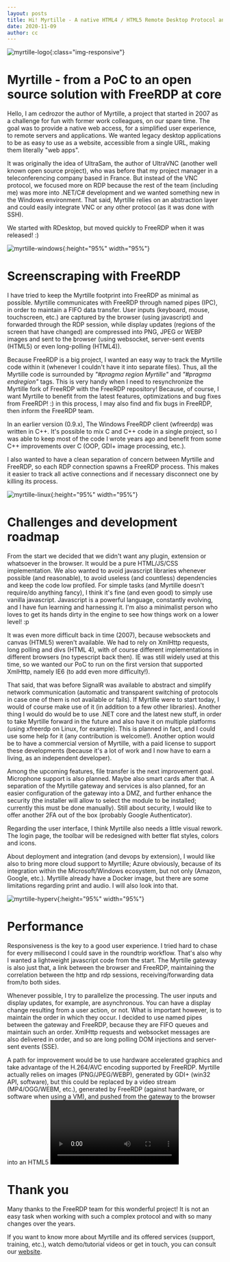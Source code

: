 ```yaml
---
layout: posts
title: Hi! Myrtille - A native HTML4 / HTML5 Remote Desktop Protocol and SSH client
date: 2020-11-09
author: cc
---
```

![myrtille-logo](/assets/myrtille/myrtille_logo.png){:class="img-responsive"}

# Myrtille - from a PoC to an open source solution with FreeRDP at core
Hello, I am cedrozor the author of Myrtille, a project that started in 2007 as a challenge for fun with former work colleagues, on our spare time. The goal was to provide a native web access, for a simplified user experience, to remote servers and applications. We wanted legacy desktop applications to be as easy to use as a website, accessible from a single URL, making them literally "web apps".

It was originally the idea of UltraSam, the author of UltraVNC (another well known open source project), who was before that my project manager in a teleconferencing company based in France. But instead of the VNC protocol, we focused more on RDP because the rest of the team (including me) was more into .NET/C# development and we wanted something new in the Windows environment. That said, Myrtille relies on an abstraction layer and could easily integrate VNC or any other protocol (as it was done with SSH).

We started with RDesktop, but moved quickly to FreeRDP when it was released! :)

![myrtille-windows](/assets/myrtille/myrtille_windows.png){:height="95%" width="95%"}

# Screenscraping with FreeRDP
I have tried to keep the Myrtille footprint into FreeRDP as minimal as possible. Myrtille communicates with FreeRDP through named pipes (IPC), in order to maintain a FIFO data transfer. User inputs (keyboard, mouse, touchscreen, etc.) are captured by the browser (using javascript) and forwarded through the RDP session, while display updates (regions of the screen that have changed) are compressed into PNG, JPEG or WEBP images and sent to the browser (using websocket, server-sent events (HTML5) or even long-polling (HTML4)).

Because FreeRDP is a big project, I wanted an easy way to track the Myrtille code within it (whenever I couldn't have it into separate files). Thus, all the Myrtille code is surrounded by *"#pragma region Myrtille"* and *"#pragma endregion"* tags. This is very handy when I need to resynchronize the Myrtille fork of FreeRDP with the FreeRDP repository! Because, of course, I want Myrtille to benefit from the latest features, optimizations and bug fixes from FreeRDP! :) in this process, I may also find and fix bugs in FreeRDP, then inform the FreeRDP team.

In an earlier version (0.9.x), The Windows FreeRDP client (wfreerdp) was written in C++. It's possible to mix C and C++ code in a single project, so I was able to keep most of the code I wrote years ago and benefit from some C++ improvements over C (OOP, GDI+ image processing, etc.).

I also wanted to have a clean separation of concern between Myrtille and FreeRDP, so each RDP connection spawns a FreeRDP process. This makes it easier to track all active connections and if necessary disconnect one by killing its process.

![myrtille-linux](/assets/myrtille/myrtille_linux.png){:height="95%" width="95%"}

# Challenges and development roadmap
From the start we decided that we didn't want any plugin, extension or whatsoever in the browser. It would be a pure HTML/JS/CSS implementation. We also wanted to avoid javascript libraries whenever possible (and reasonable), to avoid useless (and countless) dependencies and keep the code low profiled. For simple tasks (and Myrtille doesn't require/do anything fancy), I think it's fine (and even good) to simply use vanilla javascript. Javascript is a powerful language, constantly evolving, and I have fun learning and harnessing it. I'm also a minimalist person who loves to get its hands dirty in the engine to see how things work on a lower level! :p

It was even more difficult back in time (2007), because websockets and canvas (HTML5) weren't available. We had to rely on XmlHttp requests, long polling and divs (HTML 4), with of course different implementations in different browsers (no typescript back then). IE was still widely used at this time, so we wanted our PoC to run on the first version that supported XmlHttp, namely IE6 (to add even more difficulty!).

That said, that was before SignalR was available to abstract and simplify network communication (automatic and transparent switching of protocols in case one of them is not available or fails). If Myrtille were to start today, I would of course make use of it (in addition to a few other libraries). Another thing I would do would be to use .NET core and the latest new stuff, in order to take Myrtille forward in the future and also have it on multiple platforms (using xfreerdp on Linux, for example). This is planned in fact, and I could use some help for it (any contribution is welcome!). Another option would be to have a commercial version of Myrtille, with a paid license to support these developments (because it's a lot of work and I now have to earn a living, as an independent developer).

Among the upcoming features, file transfer is the next improvement goal. Microphone support is also planned. Maybe also smart cards after that. A separation of the Myrtille gateway and services is also planned, for an easier configuration of the gateway into a DMZ, and further enhance the security (the installer will allow to select the module to be installed; currently this must be done manually). Still about security, I would like to offer another 2FA out of the box (probably Google Authenticator).

Regarding the user interface, I think Myrtille also needs a little visual rework. The login page, the toolbar will be redesigned with better flat styles, colors and icons.

About deployment and integration (and devops by extension), I would like also to bring more cloud support to Myrtille; Azure obviously, because of its integration within the Microsoft/Windows ecosystem, but not only (Amazon, Google, etc.). Myrtille already have a Docker image, but there are some limitations regarding print and audio. I will also look into that.

![myrtille-hyperv](/assets/myrtille/myrtille_hyperv.png){:height="95%" width="95%"}

# Performance
Responsiveness is the key to a good user experience. I tried hard to chase for every millisecond I could save in the roundtrip workflow. That's also why I wanted a lightweight javascript code from the start. The Myrtille gateway is also just that, a link between the browser and FreeRDP, maintaining the correlation between the http and rdp sessions, receiving/forwarding data from/to both sides.

Whenever possible, I try to parallelize the processing. The user inputs and display updates, for example, are asynchronous. You can have a display change resulting from a user action, or not. What is important however, is to maintain the order in which they occur. I decided to use named pipes between the gateway and FreeRDP, because they are FIFO queues and maintain such an order. XmlHttp requests and websocket messages are also delivered in order, and so are long polling DOM injections and server-sent events (SSE).

A path for improvement would be to use hardware accelerated graphics and take advantage of the H.264/AVC encoding supported by FreeRDP. Myrtille actually relies on images (PNG/JPEG/WEBP), generated by GDI+ (win32 API, software), but this could be replaced by a video stream (MP4/OGG/WEBM, etc.), generated by FreeRDP (against hardware, or software when using a VM), and pushed from the gateway to the browser into an HTML5 <video> tag or handled by a modern web API (MediaSource, WebRTC, etc.).

# Thank you
Many thanks to the FreeRDP team for this wonderful project! It is not an easy task when working with such a complex protocol and with so many changes over the years.

If you want to know more about Myrtille and its offered services (support, training, etc.), watch demo/tutorial videos or get in touch, you can consult our [website](https://www.myrtille.io).